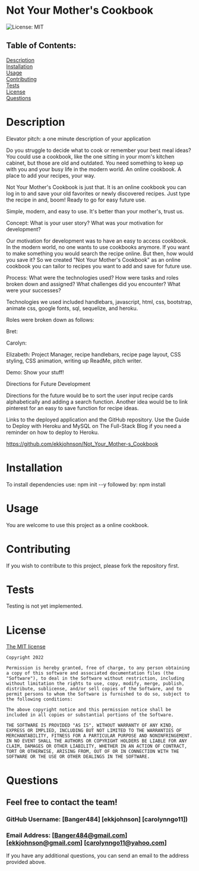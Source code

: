 # Not Your Mother's Cookbook
  ![License: MIT](https://img.shields.io/badge/License-MIT-yellow.svg)<br>
  ## Table of Contents:
  [Description](#description)<br>
  [Installation](#installation)<br>
  [Usage](#usage)<br>
  [Contributing](#contributing)<br>
  [Tests](#tests)<br>
  [License](#license)<br>
  [Questions](#questions)<br>

  # Description
 Elevator pitch: a one minute description of your application

Do you struggle to decide what to cook or remember your best meal ideas? You could use a cookbook, like the one sitting in your mom's kitchen cabinet, but those are old and outdated. You need something to keep up with you and your busy life in the modern world. An online cookbook. A place to add your recipes, your way. 

Not Your Mother's Cookbook is just that. It is an online cookbook you can log in to and save your old favorites or newly discovered recipes. Just type the recipe in and, boom! Ready to go for easy future use. 

Simple, modern, and easy to use. It's better than your mother's, trust us. 

Concept: What is your user story? What was your motivation for development?

Our motivation for development was to have an easy to access cookbook. In the modern world, no one wants to use cookbooks anymore. If you want to make something you would search the recipe online. But then, how would you save it? So we created "Not Your Mother's Cookbook" as an online cookbook you can tailor to recipes you want to add and save for future use. 

Process: What were the technologies used? How were tasks and roles broken down and assigned? What challenges did you encounter? What were your successes?

Technologies we used included handlebars, javascript, html, css, bootstrap, animate css, google fonts, sql, sequelize, and heroku.

Roles were broken down as follows:

Bret:

Carolyn:

Elizabeth: Project Manager, recipe handlebars, recipe page layout, CSS styling, CSS animation, writing up ReadMe, pitch writer.


Demo: Show your stuff!

Directions for Future Development

Directions for the future would be to sort the user input recipe cards alphabetically and adding a search function. Another idea would be to link pinterest for an easy to save function for recipe ideas. 

Links to the deployed application and the GitHub repository. Use the Guide to Deploy with Heroku and MySQL on The Full-Stack Blog if you need a reminder on how to deploy to Heroku.

https://github.com/ekkjohnson/Not_Your_Mother-s_Cookbook
<br>
  # Installation
  To install dependencies use: npm init --y  followed by: npm install 
  # Usage
  You are welcome to use this project as a online cookbook.
  # Contributing
  If you wish to contribute to this project, please fork the repository first.
  # Tests
  Testing is not yet implemented.
  # License
  [The MIT license](https://opensource.org/licenses/MIT)
  
    Copyright 2022
    
    Permission is hereby granted, free of charge, to any person obtaining a copy of this software and associated documentation files (the "Software"), to deal in the Software without restriction, including without limitation the rights to use, copy, modify, merge, publish, distribute, sublicense, and/or sell copies of the Software, and to permit persons to whom the Software is furnished to do so, subject to the following conditions:
    
    The above copyright notice and this permission notice shall be included in all copies or substantial portions of the Software.
    
    THE SOFTWARE IS PROVIDED "AS IS", WITHOUT WARRANTY OF ANY KIND, EXPRESS OR IMPLIED, INCLUDING BUT NOT LIMITED TO THE WARRANTIES OF MERCHANTABILITY, FITNESS FOR A PARTICULAR PURPOSE AND NONINFRINGEMENT. IN NO EVENT SHALL THE AUTHORS OR COPYRIGHT HOLDERS BE LIABLE FOR ANY CLAIM, DAMAGES OR OTHER LIABILITY, WHETHER IN AN ACTION OF CONTRACT, TORT OR OTHERWISE, ARISING FROM, OUT OF OR IN CONNECTION WITH THE SOFTWARE OR THE USE OR OTHER DEALINGS IN THE SOFTWARE.
  # Questions
  ## Feel free to contact the team!
  ### GitHub Username: [Banger484] [ekkjohnson] [carolynngo11])<br>
  ### Email Address:   [Banger484@gmail.com] [ekkjohnson@gmail.com] [carolynngo11@yahoo.com]<br>
  If you have any additional questions, you can send an email to the address provided above.
